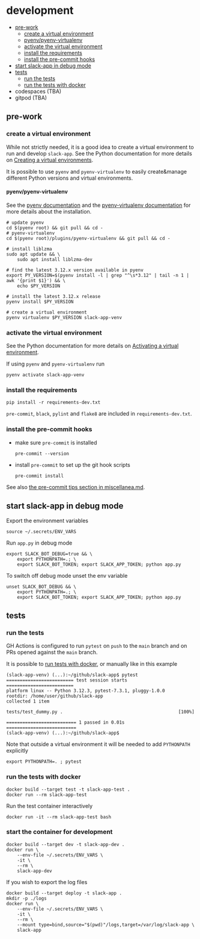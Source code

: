# development

- [pre-work](#pre-work)
  - [create a virtual environment](#create-a-virtual-environment)
  - [pyenv/pyenv-virtualenv](#pyenvpyenv-virtualenv)
  - [activate the virtual environment](#activate-the-virtual-environment)
  - [install the requirements](#install-the-requirements)
  - [install the pre-commit hooks](#install-the-pre-commit-hooks)
- [start slack-app in debug mode](#start-slack-app-in-debug-mode)
- [tests](#tests)
  - [run the tests](#run-the-tests)
  - [run the tests with docker](#run-the-tests-with-docker)
- codespaces (TBA)
- gitpod (TBA)

## pre-work

### create a virtual environment

While not strictly needed, it is a good idea to create a virtual environment to run and develop `slack-app`. See the Python documentation for more details on [Creating a virtual environments](https://packaging.python.org/en/latest/guides/installing-using-pip-and-virtual-environments/#creating-a-virtual-environment).

It is possible to use `pyenv` and `pyenv-virtualenv` to easily create&manage different Python versions and virtual environments.

#### pyenv/pyenv-virtualenv

See the [pyenv documentation](https://github.com/pyenv/pyenv#installation) and the [pyenv-virtualenv documentation](https://github.com/pyenv/pyenv-virtualenv#installation) for more details about the installation.

```shell
# update pyenv
cd $(pyenv root) && git pull && cd -
# pyenv-virtualenv
cd $(pyenv root)/plugins/pyenv-virtualenv && git pull && cd -

# install liblzma
sudo apt update && \
    sudo apt install liblzma-dev

# find the latest 3.12.x version available in pyenv
export PY_VERSION=$(pyenv install -l | grep "^\s*3.12" | tail -n 1 | awk '{print $1}') && \
    echo $PY_VERSION

# install the latest 3.12.x release
pyenv install $PY_VERSION

# create a virtual environment
pyenv virtualenv $PY_VERSION slack-app-venv
```

### activate the virtual environment

See the Python documentation for more details on [Activating a virtual environment](https://packaging.python.org/en/latest/guides/installing-using-pip-and-virtual-environments/#activating-a-virtual-environment).

If using `pyenv` and `pyenv-virtualenv` run

```shell
pyenv activate slack-app-venv
```

### install the requirements

```shell
pip install -r requirements-dev.txt
```

`pre-commit`, `black`, `pylint` and `flake8` are included in `requirements-dev.txt`.

### install the pre-commit hooks

- make sure `pre-commit` is installed
    ```shell
    pre-commit --version
    ```
- install `pre-commit` to set up the git hook scripts
    ```shell
    pre-commit install
    ```

See also [the pre-commit tips section in miscellanea.md](miscellanea.md#pre-commit-tips).

## start slack-app in debug mode

Export the environment variables
```shell
source ~/.secrets/ENV_VARS
```

Run `app.py` in debug mode
```shell
export SLACK_BOT_DEBUG=true && \
    export PYTHONPATH=.; \
    export SLACK_BOT_TOKEN; export SLACK_APP_TOKEN; python app.py
```

To switch off debug mode unset the env variable
```shell
unset SLACK_BOT_DEBUG && \
    export PYTHONPATH=.; \
    export SLACK_BOT_TOKEN; export SLACK_APP_TOKEN; python app.py
```

## tests

### run the tests

GH Actions is configured to run `pytest` on `push` to the `main` branch and on PRs opened against the `main` branch.

It is possible to [run tests with docker](#run-the-tests-with-docker), or manually like in this example
```
(slack-app-venv) (...):~/github/slack-app$ pytest
========================= test session starts =========================
platform linux -- Python 3.12.3, pytest-7.3.1, pluggy-1.0.0
rootdir: /home/user/github/slack-app
collected 1 item

tests/test_dummy.py .                                           [100%]

========================== 1 passed in 0.01s ==========================
(slack-app-venv) (...):~/github/slack-app$
```

Note that outside a virtual environment it will be needed to add `PYTHONPATH` explicitly
```shell
export PYTHONPATH=. ; pytest
```

### run the tests with docker

```shell
docker build --target test -t slack-app-test .
docker run --rm slack-app-test
```

Run the test container interactively

```shell
docker run -it --rm slack-app-test bash
```

### start the container for development

```shell
docker build --target dev -t slack-app-dev .
docker run \
    --env-file ~/.secrets/ENV_VARS \
    -it \
    --rm \
    slack-app-dev
```

If you wish to export the log files

```shell
docker build --target deploy -t slack-app .
mkdir -p ./logs
docker run \
    --env-file ~/.secrets/ENV_VARS \
    -it \
    --rm \
    --mount type=bind,source="$(pwd)"/logs,target=/var/log/slack-app \
    slack-app
```
